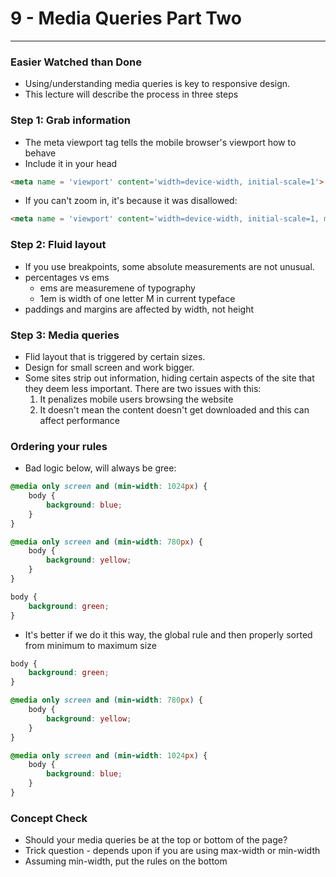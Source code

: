 # 9 - Media Queries Part Two

---

### Easier Watched than Done
- Using/understanding media queries is key to responsive design.
- This lecture will describe the process in three steps

### Step 1: Grab information
- The meta viewport tag tells the mobile browser's viewport how to behave
- Include it in your head

```html
<meta name = 'viewport' content='width=device-width, initial-scale=1'>
```

- If you can't zoom in, it's because it was disallowed:
```html
<meta name = 'viewport' content='width=device-width, initial-scale=1, maximum-scale=1'>
```

### Step 2: Fluid layout
- If you use breakpoints, some absolute measurements are not unusual.
- percentages vs ems
    - ems are measuremene of typography
    - 1em is width of one letter M in current typeface
- paddings and margins are affected by width, not height

### Step 3: Media queries
- Flid layout that is triggered by certain sizes.
- Design for small screen and work bigger.
- Some sites strip out information, hiding certain aspects of the site that they deem less important. There are two issues with this:
    1. It penalizes mobile users browsing the website
    2. It doesn't mean the content doesn't get downloaded and this can affect performance

### Ordering your rules
- Bad logic below, will always be gree:

```css
@media only screen and (min-width: 1024px) {
    body {
        background: blue;
    }
}

@media only screen and (min-width: 780px) {
    body {
        background: yellow;
    }
}

body {
    background: green;
}
```

- It's better if we do it this way, the global rule and then properly sorted from minimum to maximum size

```css
body {
    background: green;
}

@media only screen and (min-width: 780px) {
    body {
        background: yellow;
    }
}

@media only screen and (min-width: 1024px) {
    body {
        background: blue;
    }
}
```

### Concept Check
- Should your media queries be at the top or bottom of the page?
- Trick question - depends upon if you are using max-width or min-width
- Assuming min-width, put the rules on the bottom